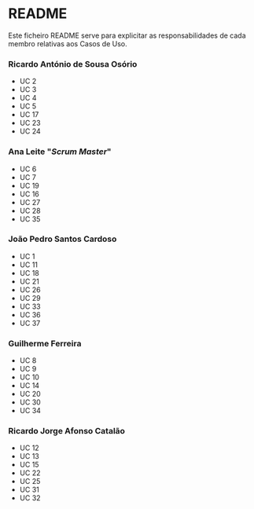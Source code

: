 # README #

Este ficheiro README serve para explicitar as responsabilidades de cada membro relativas aos Casos de Uso.

### Ricardo António de Sousa Osório ###

* UC 2
* UC 3
* UC 4
* UC 5
* UC 17
* UC 23
* UC 24

### Ana Leite "*Scrum Master*" ###

* UC 6
* UC 7
* UC 19
* UC 16
* UC 27
* UC 28
* UC 35

### João Pedro Santos Cardoso ###

* UC 1
* UC 11
* UC 18
* UC 21
* UC 26
* UC 29
* UC 33
* UC 36
* UC 37

### Guilherme Ferreira ###

* UC 8
* UC 9
* UC 10
* UC 14
* UC 20
* UC 30
* UC 34

### Ricardo Jorge Afonso Catalão ###

* UC 12
* UC 13
* UC 15
* UC 22
* UC 25
* UC 31
* UC 32